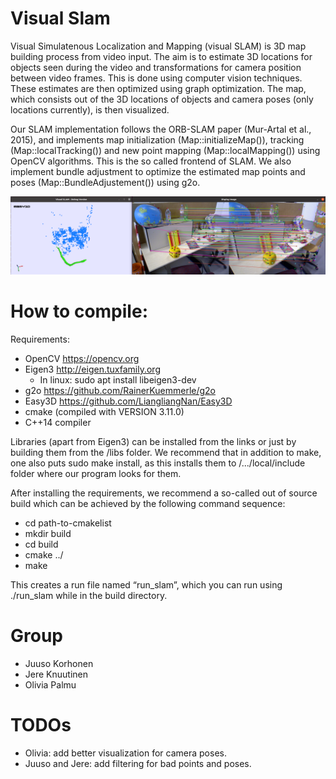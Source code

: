 # Visual Slam

Visual Simulatenous Localization and Mapping (visual SLAM) is 3D map building process from video input. The aim is to estimate 3D locations for objects seen during the video and transformations for camera position between video frames. This is done using computer vision techniques. These estimates are then optimized using graph optimization. The map, which consists out of the 3D locations of objects and camera poses (only locations currently), is then visualized.

Our SLAM implementation follows the ORB-SLAM paper (Mur-Artal et al., 2015), and implements map initialization (Map::initializeMap()), tracking (Map::localTracking()) and new point mapping (Map::localMapping()) using OpenCV algorithms. This is the so called frontend of SLAM. We also implement bundle adjustment to optimize the estimated map points and poses (Map::BundleAdjustement()) using g2o.

![](readme_img.png)

# How to compile:

Requirements: 
- OpenCV https://opencv.org
- Eigen3 http://eigen.tuxfamily.org
    - In linux: sudo apt install libeigen3-dev
- g2o https://github.com/RainerKuemmerle/g2o
- Easy3D https://github.com/LiangliangNan/Easy3D
- cmake (compiled with VERSION 3.11.0)
- C++14 compiler

Libraries (apart from Eigen3) can be installed from the links or just by building them from the /libs folder. We recommend that in addition to make, one also puts sudo make install, as this installs them to /.../local/include folder where our program looks for them.

After installing the requirements, we recommend a so-called out of source build which can be achieved by the following command sequence:
- cd path-to-cmakelist
- mkdir build
- cd build
- cmake ../
- make

This creates a run file named “run_slam”, which you can run using ./run_slam while in the build directory.


# Group
- Juuso Korhonen
- Jere Knuutinen
- Olivia Palmu

# TODOs
- Olivia: add better visualization for camera poses.
- Juuso and Jere: add filtering for bad points and poses.
